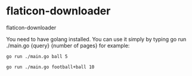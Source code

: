 # flaticon-downloader
flaticon-downloader

You need to have golang installed. 
You can use it simply by typing go run ./main.go {query} {number of pages}
for example:
```
go run ./main.go ball 5

go run ./main.go football+ball 10
```
